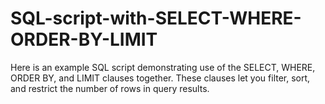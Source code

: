 # SQL-script-with-SELECT-WHERE-ORDER-BY-LIMIT
Here is an example SQL script demonstrating use of the SELECT, WHERE, ORDER BY, and LIMIT clauses together. These clauses let you filter, sort, and restrict the number of rows in query results.
